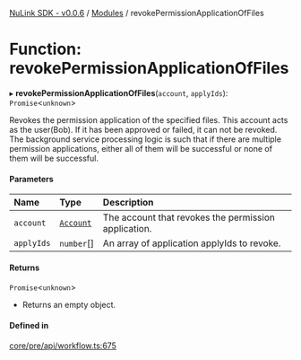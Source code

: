 [NuLink SDK - v0.0.6](../README.md) / [Modules](../modules.md) / revokePermissionApplicationOfFiles

# Function: revokePermissionApplicationOfFiles

▸ **revokePermissionApplicationOfFiles**(`account`, `applyIds`): `Promise`<`unknown`\>

Revokes the permission application of the specified files. This account acts as the user(Bob).
If it has been approved or failed, it can not be revoked.
The background service processing logic is such that if there are multiple permission applications, either all of them will be successful or none of them will be successful.

#### Parameters

| Name | Type | Description |
| :------ | :------ | :------ |
| `account` | [`Account`](../classes/Account.md) | The account that revokes the permission application. |
| `applyIds` | `number`[] | An array of application applyIds to revoke. |

#### Returns

`Promise`<`unknown`\>

- Returns an empty object.

#### Defined in

[core/pre/api/workflow.ts:675](https://github.com/NuLink-network/nulink-sdk/blob/dec95fc/src/core/pre/api/workflow.ts#L675)
